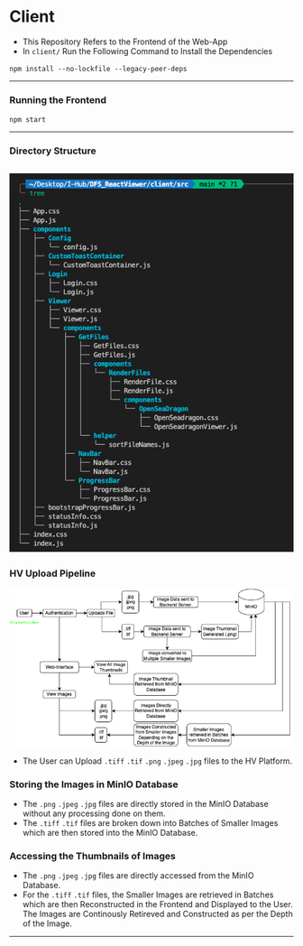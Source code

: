 # Client
- This Repository Refers to the Frontend of the Web-App
- In `client/` Run the Following Command to Install the Dependencies
```
npm install --no-lockfile --legacy-peer-deps
```
---


### Running the Frontend
```
npm start
```
---

### Directory Structure
![](./Images/Directory%20Structure.png)
---

### HV Upload Pipeline
![](./Images/HV%20Upload%20Pipeline.png)
- The User can Upload `.tiff` `.tif` `.png` `.jpeg` `.jpg` files to the HV Platform.

### Storing the Images in MinIO Database
- The `.png` `.jpeg` `.jpg` files are directly stored in the MinIO Database without any processing done on them.
- The `.tiff` `.tif` files are broken down into Batches of Smaller Images which are then stored into the MinIO Database.

### Accessing the Thumbnails of Images
- The `.png` `.jpeg` `.jpg` files are directly accessed from the MinIO Database.
- For the `.tiff` `.tif` files, the Smaller Images are retrieved in Batches which are then Reconstructed in the Frontend and Displayed to the User. The Images are Continously Retireved and Constructed as per the Depth of the Image.
---

